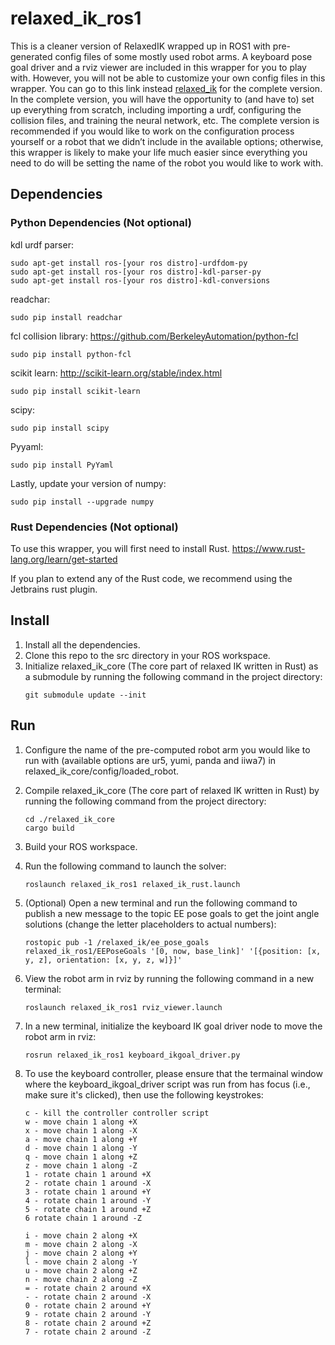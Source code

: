 # relaxed_ik_ros1

This is a cleaner version of RelaxedIK wrapped up in ROS1 with pre-generated config files of some mostly used robot arms. A keyboard pose goal driver and a rviz viewer are included in this wrapper for you to play with. However, you will not be able to customize your own config files in this wrapper. You can go to this link instead [relaxed_ik](https://github.com/uwgraphics/relaxed_ik) for the complete version. In the complete version, you will have the opportunity to (and have to) set up everything from scratch, including importing a urdf, configuring the collision files, and training the neural network, etc. The complete version is recommended if you would like to work on the configuration process yourself or a robot that we didn’t include in the available options; otherwise, this wrapper is likely to make your life much easier since everything you need to do will be setting the name of the robot you would like to work with.

## Dependencies
### Python Dependencies (Not optional)
kdl urdf parser:
```
sudo apt-get install ros-[your ros distro]-urdfdom-py
sudo apt-get install ros-[your ros distro]-kdl-parser-py
sudo apt-get install ros-[your ros distro]-kdl-conversions 
```

readchar:
```
sudo pip install readchar
```

fcl collision library:
https://github.com/BerkeleyAutomation/python-fcl
```
sudo pip install python-fcl
```

scikit learn:
http://scikit-learn.org/stable/index.html
```
sudo pip install scikit-learn
```

scipy:
```
sudo pip install scipy
```

Pyyaml:
```
sudo pip install PyYaml
```

Lastly, update your version of numpy:
```
sudo pip install --upgrade numpy
```

### Rust Dependencies (Not optional)
To use this wrapper, you will first need to install Rust.
https://www.rust-lang.org/learn/get-started

If you plan to extend any of the Rust code, we recommend using the Jetbrains rust plugin.

## Install
1. Install all the dependencies.
2. Clone this repo to the src directory in your ROS workspace.
3. Initialize relaxed_ik_core (The core part of relaxed IK written in Rust) as a submodule by running the following command in the project directory: 
	```
	git submodule update --init
	```

## Run
1. Configure the name of the pre-computed robot arm you would like to run with (available options are ur5, yumi, panda and iiwa7) in relaxed_ik_core/config/loaded_robot.

2. Compile relaxed_ik_core (The core part of relaxed IK written in Rust) by running the following command from the project directory:
	```
    cd ./relaxed_ik_core
	cargo build
    ```

3. Build your ROS workspace.
2. Run the following command to launch the solver: 
    ```
    roslaunch relaxed_ik_ros1 relaxed_ik_rust.launch
    ```

3. (Optional) Open a new terminal and run the following command to publish a new message to the topic EE pose goals to get the joint angle solutions (change the letter placeholders to actual numbers):
    ```
    rostopic pub -1 /relaxed_ik/ee_pose_goals relaxed_ik_ros1/EEPoseGoals '[0, now, base_link]' '[{position: [x, y, z], orientation: [x, y, z, w]}]'
    ```

4. View the robot arm in rviz by running the following command in a new terminal:
    ```
    roslaunch relaxed_ik_ros1 rviz_viewer.launch
    ```

5. In a new terminal, initialize the keyboard IK goal driver node to move the robot arm in rviz:
    ```
    rosrun relaxed_ik_ros1 keyboard_ikgoal_driver.py
    ```

6. To use the keyboard controller, please ensure that the termainal window where the keyboard_ikgoal_driver script was run from has focus (i.e., make sure it's clicked), then use the following keystrokes: 
	```
	c - kill the controller controller script
	w - move chain 1 along +X
	x - move chain 1 along -X
	a - move chain 1 along +Y
	d - move chain 1 along -Y
	q - move chain 1 along +Z
	z - move chain 1 along -Z
	1 - rotate chain 1 around +X
	2 - rotate chain 1 around -X
	3 - rotate chain 1 around +Y
	4 - rotate chain 1 around -Y
	5 - rotate chain 1 around +Z
	6 rotate chain 1 around -Z

	i - move chain 2 along +X
	m - move chain 2 along -X
	j - move chain 2 along +Y
	l - move chain 2 along -Y
	u - move chain 2 along +Z
	n - move chain 2 along -Z
	= - rotate chain 2 around +X
	- - rotate chain 2 around -X
	0 - rotate chain 2 around +Y
	9 - rotate chain 2 around -Y
	8 - rotate chain 2 around +Z
	7 - rotate chain 2 around -Z
	```
